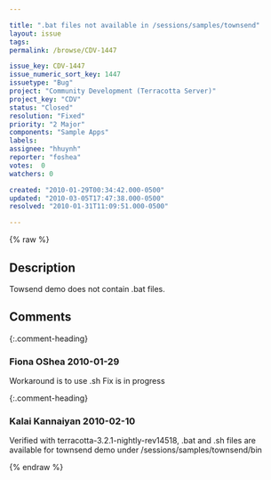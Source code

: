 ```yaml
---

title: ".bat files not available in /sessions/samples/townsend"
layout: issue
tags: 
permalink: /browse/CDV-1447

issue_key: CDV-1447
issue_numeric_sort_key: 1447
issuetype: "Bug"
project: "Community Development (Terracotta Server)"
project_key: "CDV"
status: "Closed"
resolution: "Fixed"
priority: "2 Major"
components: "Sample Apps"
labels: 
assignee: "hhuynh"
reporter: "foshea"
votes:  0
watchers: 0

created: "2010-01-29T00:34:42.000-0500"
updated: "2010-03-05T17:47:38.000-0500"
resolved: "2010-01-31T11:09:51.000-0500"

---
```




{% raw %}



## Description

<div markdown="1" class="description">

Towsend demo does not contain .bat files.



</div>

## Comments


{:.comment-heading}
### **Fiona OShea** <span class="date">2010-01-29</span>

<div markdown="1" class="comment">

Workaround is to use .sh 
Fix is in progress

</div>


{:.comment-heading}
### **Kalai Kannaiyan** <span class="date">2010-02-10</span>

<div markdown="1" class="comment">

Verified with terracotta-3.2.1-nightly-rev14518, .bat and .sh files are available for townsend demo under /sessions/samples/townsend/bin 

</div>



{% endraw %}

